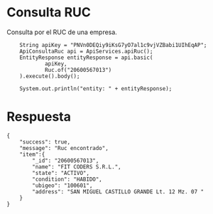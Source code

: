 # Consulta RUC
Consulta por el RUC de una empresa.

        String apiKey = "PNVn0DEQiy9iKsG7yO7al1c9vjVZBabi1UIhEqAP";
        ApiConsultaRuc api = ApiServices.apiRuc();
        EntityResponse entityResponse = api.basic(
                apiKey,
                Ruc.of("20600567013")
        ).execute().body();

        System.out.println("entity: " + entityResponse);
        
# Respuesta      

    {
        "success": true,
        "message": "Ruc encontrado",
        "item":{
            "_id": "20600567013",
            "name": "FIT CODERS S.R.L.",
            "state": "ACTIVO",
            "condition": "HABIDO",
            "ubigeo": "100601",
            "address": "SAN MIGUEL CASTILLO GRANDE Lt. 12 Mz. 07 "
        }     
    }   
 
